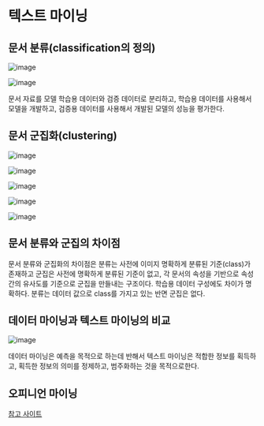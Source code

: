 # 텍스트 마이닝
## 문서 분류(classification의 정의)
![image](https://user-images.githubusercontent.com/102650331/168455903-6ca87b9e-94e3-460d-86fe-d4c6a1b4e24c.png)

![image](https://user-images.githubusercontent.com/102650331/168456029-5251f990-fad1-4f0e-82d2-781e1588083a.png)

문서 자료를 모델 학습용 데이터와 검증 데이터로 분리하고, 학습용 데이터를 사용해서 모델을 개발하고, 검증용 데이터를 사용해서 개발된 모델의 성능을 평가한다.

## 문서 군집화(clustering)
![image](https://user-images.githubusercontent.com/102650331/168456057-ce2ab6af-3e93-4490-b440-d47e6e686f3c.png)

![image](https://user-images.githubusercontent.com/102650331/168456077-7c73d538-ead3-4bf6-9657-7b8204f1b69d.png)

![image](https://user-images.githubusercontent.com/102650331/168456103-fef6a1e2-754f-49b8-892a-55ba1eb799d7.png)

![image](https://user-images.githubusercontent.com/102650331/168456134-23f0cfd9-aeae-4b81-80a9-1b133c4e8a4b.png)

![image](https://user-images.githubusercontent.com/102650331/168456144-5e49bb44-e65f-47f6-a925-9039f6a96d56.png)

## 문서 분류와 군집의 차이점
문서 분류와 군집화의 차이점은 분류는 사전에 이미지 명확하게 분류된 기준(class)가 존재하고 군집은 사전에 명확하게 분류된 기준이 없고, 각 문서의 속성을 기반으로 속성간의 유사도를 기준으로 군집을 만들내는 구조이다. 학습용 데이터 구성에도 차이가 명확하다. 분류는 데이터 값으로 class를 가지고 있는 반면 군집은 없다.

## 데이터 마이닝과 텍스트 마이닝의 비교

![image](https://user-images.githubusercontent.com/102650331/168456576-43ea8ceb-722a-4a64-b508-453fe1e258db.png)

데이터 마이닝은 예측을 목적으로 하는데 반해서 텍스트 마이닝은 적합한 정보를 획득하고, 획득한 정보의 의미를 정제하고, 범주화하는 것을 목적으로한다.

## 오피니언 마이닝
[참고 사이트](https://iamdaisy.tistory.com/30?category=620658)
